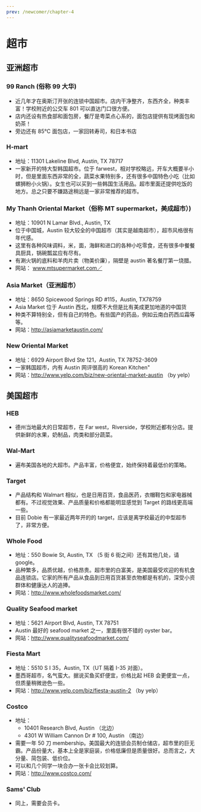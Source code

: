 ```yaml
---
prev: /newcomer/chapter-4
---
```


# 超市

## 亚洲超市

### 99 Ranch (俗称 99 大华)

- 近几年才在奥斯汀开张的连锁中国超市。店内干净整齐，东西齐全，种类丰富！学校附近的公交车 801 可以直达门口很方便。
- 店内还设有热食部和面包房，餐厅是粤菜点心系的，面包店提供有现烤面包和奶茶！
- 旁边还有 85°C 面包店，一家回转寿司，和日本书店

### H-mart

- 地址：11301 Lakeline Blvd, Austin, TX 78717
- 一家新开的特大型韩国超市。位于 farwest，相对学校略远，开车大概要半小时，但是里面东西非常的全，蔬菜水果特别多，还有很多中国特色小吃（比如螺狮粉小火锅）。女生也可以买到一些韩国生活用品。超市里面还提供吃饭的地方。总之只要不嫌路途稍远是一家非常推荐的超市。

### My Thanh Oriental Market（俗称 MT supermarket，美成超市）)

- 地址：10901 N Lamar Blvd., Austin, TX
- 位于中国城，Austin 较大较全的中国超市（其实是越南超市），超市风格很有年代感。
- 这里有各种风味调料，米，面，海鲜和进口的各种小吃零食，还有很多中餐餐具厨具，锅碗瓢盆应有尽有。
- 有涮火锅的底料和羊肉片卖（物美价廉），隔壁是 austin 著名餐厅第一烧腊。
- 网站： www.mtsupermarket.com／

### Asia Market（亚洲超市）

- 地址：8650 Spicewood Springs RD #115，Austin, TX78759
- Asia Market 位于 Austin 西北，规模不大但是比有美成更加地道的中国货
- 种类不算特别全，但有自己的特色。有些国产的药品，例如云南白药西瓜霜等等。
- 网站：http://asiamarketaustin.com/

### New Oriental Market

- 地址：6929 Airport Blvd Ste 121，Austin, TX 78752-3609
- 一家韩国超市，内有 Austin 网评很高的 Korean Kitchen"
- 网站：http://www.yelp.com/biz/new-oriental-market-austin （by yelp）

## 美国超市

### HEB

- 德州当地最大的日常超市，在 Far west，Riverside，学校附近都有分店。提供新鲜的水果，奶制品，肉类和部分蔬菜。

### Wal-Mart

- 遍布美国各地的大超市。产品丰富，价格便宜，始终保持着最低价的策略。

### Target

- 产品结构和 Walmart 相似，也是日用百货，食品医药，衣帽鞋包和家电器械都有。不过视觉效果、产品质量和价格都能明显感觉到 Target 的路线更高端一些。
- 目前 Dobie 有一家最近两年开的的 target，应该是离学校最近的中型超市了，非常方便。

### Whole Food

- 地址：550 Bowie St, Austin, TX （5 街 6 街之间）还有其他几处，请 google。
- 品种繁多，品质优越，价格昂贵。超市里的白富美，是美国最受欢迎的有机食品连锁店。它家的所有产品从食品到日用百货甚至衣物都是有机的，深受小资群体和健康达人的追捧。
- 网站：http://www.wholefoodsmarket.com/

### Quality Seafood market

- 地址：5621 Airport Blvd, Austin, TX 78751
- Austin 最好的 seafood market 之一，里面有很不错的 oyster bar。
- 网站：http://www.qualityseafoodmarket.com/

### Fiesta Mart

- 地址：5510 S I 35，Austin, TX（UT 隔着 I-35 对面）。
- 墨西哥超市，名气蛮大。据说买鱼买虾便宜，价格比起 HEB 会更便宜一点，但质量稍微逊色一些。
- 网站：http://www.yelp.com/biz/fiesta-austin-2 （by yelp）

### Costco

- 地址：
  - 10401 Research Blvd, Austin （北边）
  - 4301 W William Cannon Dr # 100, Austin （南边）
- 需要一年 50 刀 membership。美国最大的连锁会员制仓储店，超市里的巨无霸。产品份量大，基本上全是家庭装，价格低廉但是质量很好。总而言之，大分量、简包装、低价位。
- 可以和几个同学一块合办一张卡会比较划算。
- 网站：http://www.costco.com/

### Sams' Club

- 同上，需要会员卡。
